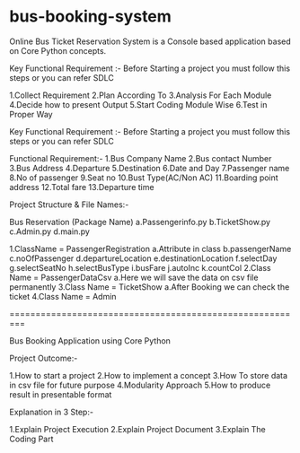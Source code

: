 # bus-booking-system
Online Bus Ticket Reservation System is a Console based application based on Core Python concepts.


Key Functional Requirement :-
Before Starting a project you must follow this steps or you can refer SDLC

1.Collect Requirement 
2.Plan According To 
3.Analysis For Each Module
4.Decide how to present Output
5.Start Coding Module Wise
6.Test in Proper Way


Key Functional Requirement :-
Before Starting a project you must follow this steps or you can refer SDLC

Functional Requirement:-
1.Bus Company Name
2.Bus contact Number
3.Bus Address
4.Departure
5.Destination
6.Date and Day
7.Passenger name
8.No of passenger
9.Seat no
10.Bust Type(AC/Non AC)
11.Boarding point address
12.Total fare
13.Departure time


Project Structure & File Names:-

Bus Reservation (Package Name)
a.Passengerinfo.py
b.TicketShow.py
c.Admin.py
d.main.py

1.ClassName = PassengerRegistration
a.Attribute in class
b.passengerName
c.noOfPassenger
d.departureLocation
e.destinationLocation
f.selectDay
g.selectSeatNo
h.selectBusType
i.busFare
j.autoInc
k.countCol
2.Class Name = PassengerDataCsv
a.Here we will save the data on csv file permanently
3.Class Name = TicketShow
a.After Booking we can check the ticket
4.Class Name = Admin

=========================================================

                                
Bus Booking Application
		   using
             Core Python

Project Outcome:-

1.How to start a project
2.How to implement a concept
3.How To store data in csv file for future purpose
4.Modularity Approach
5.How to produce result in presentable format 

Explanation in 3 Step:-

1.Explain Project Execution
2.Explain Project Document 
3.Explain The Coding Part
